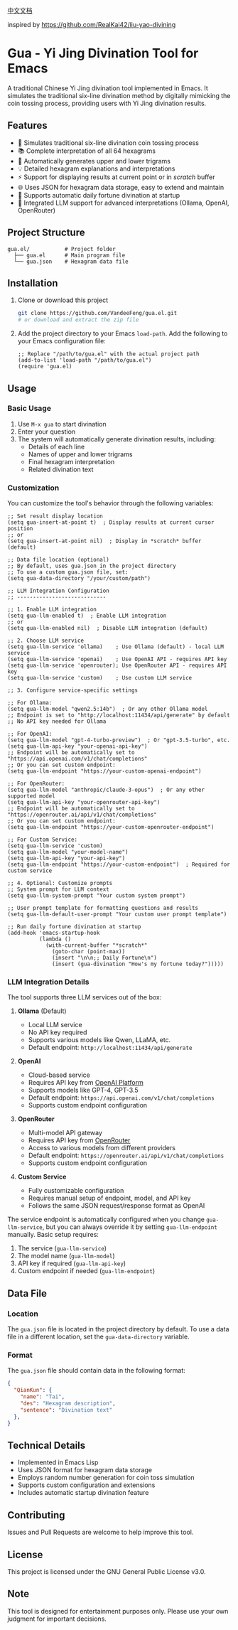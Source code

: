 [中文文档](README_zh.md)

inspired by https://github.com/RealKai42/liu-yao-divining

# Gua - Yi Jing Divination Tool for Emacs

A traditional Chinese Yi Jing divination tool implemented in Emacs. It simulates the traditional six-line divination method by digitally mimicking the coin tossing process, providing users with Yi Jing divination results.

## Features

- 🎲 Simulates traditional six-line divination coin tossing process
- 📚 Complete interpretation of all 64 hexagrams
- 🔄 Automatically generates upper and lower trigrams
- 💡 Detailed hexagram explanations and interpretations
- ⚡ Support for displaying results at current point or in *scratch* buffer
- 🌐 Uses JSON for hexagram data storage, easy to extend and maintain
- 🔮 Supports automatic daily fortune divination at startup
- 🤖 Integrated LLM support for advanced interpretations (Ollama, OpenAI, OpenRouter)

## Project Structure

```
gua.el/           # Project folder
  ├── gua.el      # Main program file
  └── gua.json    # Hexagram data file
```

## Installation

1. Clone or download this project
   ```bash
   git clone https://github.com/VandeeFeng/gua.el.git
   # or download and extract the zip file
   ```

2. Add the project directory to your Emacs `load-path`. Add the following to your Emacs configuration file:
   ```elisp
   ;; Replace "/path/to/gua.el" with the actual project path
   (add-to-list 'load-path "/path/to/gua.el")
   (require 'gua.el)
   ```

## Usage

### Basic Usage

1. Use `M-x gua` to start divination
2. Enter your question
3. The system will automatically generate divination results, including:
   - Details of each line
   - Names of upper and lower trigrams
   - Final hexagram interpretation
   - Related divination text

### Customization

You can customize the tool's behavior through the following variables:

```elisp
;; Set result display location
(setq gua-insert-at-point t)  ; Display results at current cursor position
;; or
(setq gua-insert-at-point nil)  ; Display in *scratch* buffer (default)

;; Data file location (optional)
;; By default, uses gua.json in the project directory
;; To use a custom gua.json file, set:
(setq gua-data-directory "/your/custom/path")

;; LLM Integration Configuration
;; ----------------------------

;; 1. Enable LLM integration
(setq gua-llm-enabled t)  ; Enable LLM integration
;; or
(setq gua-llm-enabled nil)  ; Disable LLM integration (default)

;; 2. Choose LLM service
(setq gua-llm-service 'ollama)    ; Use Ollama (default) - local LLM service
(setq gua-llm-service 'openai)    ; Use OpenAI API - requires API key
(setq gua-llm-service 'openrouter); Use OpenRouter API - requires API key
(setq gua-llm-service 'custom)    ; Use custom LLM service

;; 3. Configure service-specific settings

;; For Ollama:
(setq gua-llm-model "qwen2.5:14b")  ; Or any other Ollama model
;; Endpoint is set to "http://localhost:11434/api/generate" by default
;; No API key needed for Ollama

;; For OpenAI:
(setq gua-llm-model "gpt-4-turbo-preview")  ; Or "gpt-3.5-turbo", etc.
(setq gua-llm-api-key "your-openai-api-key")
;; Endpoint will be automatically set to "https://api.openai.com/v1/chat/completions"
;; Or you can set custom endpoint:
(setq gua-llm-endpoint "https://your-custom-openai-endpoint")

;; For OpenRouter:
(setq gua-llm-model "anthropic/claude-3-opus")  ; Or any other supported model
(setq gua-llm-api-key "your-openrouter-api-key")
;; Endpoint will be automatically set to "https://openrouter.ai/api/v1/chat/completions"
;; Or you can set custom endpoint:
(setq gua-llm-endpoint "https://your-custom-openrouter-endpoint")

;; For Custom Service:
(setq gua-llm-service 'custom)
(setq gua-llm-model "your-model-name")
(setq gua-llm-api-key "your-api-key")
(setq gua-llm-endpoint "https://your-custom-endpoint")  ; Required for custom service

;; 4. Optional: Customize prompts
;; System prompt for LLM context
(setq gua-llm-system-prompt "Your custom system prompt")

;; User prompt template for formatting questions and results
(setq gua-llm-default-user-prompt "Your custom user prompt template")

;; Run daily fortune divination at startup
(add-hook 'emacs-startup-hook
          (lambda ()
            (with-current-buffer "*scratch*"
              (goto-char (point-max))
              (insert "\n\n;; Daily Fortune\n")
              (insert (gua-divination "How's my fortune today?")))))
```

### LLM Integration Details

The tool supports three LLM services out of the box:

1. **Ollama** (Default)
   - Local LLM service
   - No API key required
   - Supports various models like Qwen, LLaMA, etc.
   - Default endpoint: `http://localhost:11434/api/generate`

2. **OpenAI**
   - Cloud-based service
   - Requires API key from [OpenAI Platform](https://platform.openai.com)
   - Supports models like GPT-4, GPT-3.5
   - Default endpoint: `https://api.openai.com/v1/chat/completions`
   - Supports custom endpoint configuration

3. **OpenRouter**
   - Multi-model API gateway
   - Requires API key from [OpenRouter](https://openrouter.ai)
   - Access to various models from different providers
   - Default endpoint: `https://openrouter.ai/api/v1/chat/completions`
   - Supports custom endpoint configuration

4. **Custom Service**
   - Fully customizable configuration
   - Requires manual setup of endpoint, model, and API key
   - Follows the same JSON request/response format as OpenAI

The service endpoint is automatically configured when you change `gua-llm-service`, but you can always override it by setting `gua-llm-endpoint` manually. Basic setup requires:
1. The service (`gua-llm-service`)
2. The model name (`gua-llm-model`)
3. API key if required (`gua-llm-api-key`)
4. Custom endpoint if needed (`gua-llm-endpoint`)

## Data File

### Location

The `gua.json` file is located in the project directory by default. To use a data file in a different location, set the `gua-data-directory` variable.

### Format

The `gua.json` file should contain data in the following format:

```json
{
  "QianKun": {
    "name": "Tai",
    "des": "Hexagram description",
    "sentence": "Divination text"
  },
}
```

## Technical Details

- Implemented in Emacs Lisp
- Uses JSON format for hexagram data storage
- Employs random number generation for coin toss simulation
- Supports custom configuration and extensions
- Includes automatic startup divination feature

## Contributing

Issues and Pull Requests are welcome to help improve this tool.

## License

This project is licensed under the GNU General Public License v3.0.

## Note

This tool is designed for entertainment purposes only. Please use your own judgment for important decisions.

